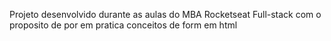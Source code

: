 Projeto desenvolvido durante as aulas do MBA Rocketseat Full-stack com o proposito de por em pratica conceitos de form em html
